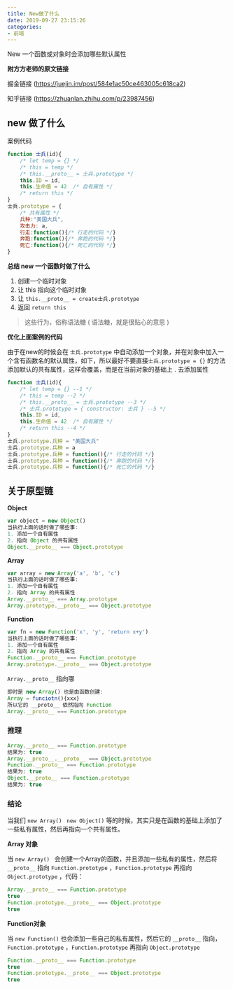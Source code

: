 ```yaml
---
title: New做了什么
date: 2019-09-27 23:15:26
categories:
- 前端
---
```


New 一个函数或对象时会添加哪些默认属性

<!-- more -->

**附方方老师的原文链接**

掘金链接 (https://juejin.im/post/584e1ac50ce463005c618ca2)

知乎链接 (https://zhuanlan.zhihu.com/p/23987456)

## new 做了什么

案例代码

```js
function 士兵(id){
    /* let temp = {} */
    /* this = temp */
    /* this.__proto__ = 士兵.prototype */
    this.ID = id,
    this.生命值 = 42  /* 自有属性 */
    /* return this */
}
士兵.prototype = {
    /* 共有属性 */ 
    兵种:"美国大兵",
    攻击力: a,
    行走:function(){/* 行走的代码 */}
	奔跑:function(){/* 奔跑的代码 */}
    死亡:function(){/* 死亡的代码 */}
}
```

**总结 new 一个函数时做了什么**

1. 创建一个临时对象
2. 让 this 指向这个临时对象
3. 让 `this.__proto__ = create士兵.prototype`
4. 返回 `return this`

> 这些行为，俗称语法糖 ( 语法糖，就是很贴心的意思 )

**优化上面案例的代码**

由于在new的时候会在 `士兵.prototype` 中自动添加一个对象，并在对象中加入一个含有函数名的默认属性，如下，所以最好不要直接`士兵.prototype = {}` 的方法添加默认的共有属性，这样会覆盖，而是在当前对象的基础上 . 去添加属性

```js
function 士兵(id){
    /* let temp = {} --1 */
    /* this = temp --2 */
    /* this.__proto__ = 士兵.prototype --3 */
    /* 士兵.prototype = { constructor: 士兵 } --5 */
    this.ID = id,
    this.生命值 = 42  /* 自有属性 */
    /* return this --4 */
}
士兵.prototype.兵种 = "美国大兵"
士兵.prototype.兵种 = a
士兵.prototype.兵种 = function(){/* 行走的代码 */}
士兵.prototype.兵种 = function(){/* 奔跑的代码 */}
士兵.prototype.兵种 = function(){/* 死亡的代码 */}
```

## 关于原型链

**Object**

```js
var object = new Object()
当执行上面的话时做了哪些事:
1. 添加一个自有属性
2. 指向 Object 的共有属性
Object.__proto__ === Object.prototype
```

**Array**

```js
var array = new Array('a', 'b', 'c')
当执行上面的话时做了哪些事:
1. 添加一个自有属性
2. 指向 Array 的共有属性
Array.__proto__ === Array.prototype 
Array.prototype.__proto__ === Object.prototype
```

**Function**

```js
var fn = new Function('x', 'y', 'return x+y')
当执行上面的话时做了哪些事:
1. 添加一个自有属性
2. 指向 Array 的共有属性
Function.__proto__ === Function.prototype 
Array.prototype.__proto__ === Object.prototype
```

`Array.__proto__` 指向哪

```js
即时是 new Array() 也是由函数创建:
Array = funciotn(){xxx}
所以它的 __proto__ 依然指向 Function
Array.__proto__ === Function.prototype
```

### 推理

```js
Array.__proto__ === Function.prototype
结果为: true
Array.__proto__.__proto__ === Object.prototype
Function.__proto__ === Function.prototype 
结果为: true
Object.__proto__ === Function.prototype
结果为: true
```

### 结论

当我们 `new Array() ` `new Object()` 等的时候，其实只是在函数的基础上添加了一些私有属性，然后再指向一个共有属性。

**Array 对象**

当 `new Array() ` 会创建一个Array的函数，并且添加一些私有的属性，然后将 `__proto__` 指向 `Function.prototype` ，`Function.prototype` 再指向 `Object.prototype` ，代码：

```js
Array.__proto__ === Function.prototype 
true
Function.prototype.__proto__ === Object.prototype
true
```

**Function对象**

当 `new Function()` 也会添加一些自己的私有属性，然后它的 `__proto__` 指向，`Function.prototype` ，`Function.prototype` 再指向 `Object.prototype`

```js
Function.__proto__ === Function.prototype 
true
Function.prototype.__proto__ === Object.prototype
true
```


